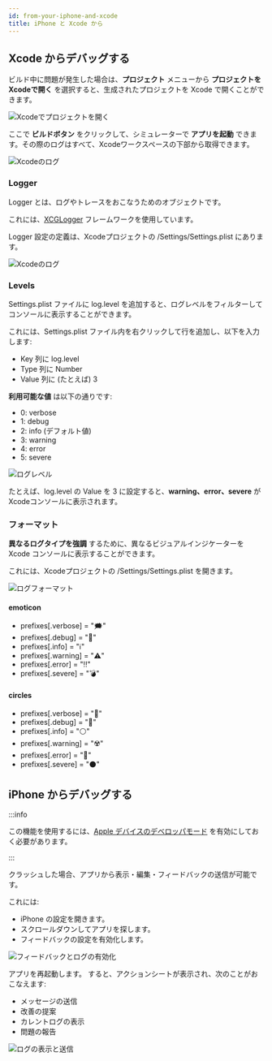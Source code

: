 ```yaml
---
id: from-your-iphone-and-xcode
title: iPhone と Xcode から
---
```


## Xcode からデバッグする
ビルド中に問題が発生した場合は、**プロジェクト** メニューから **プロジェクトをXcodeで開く** を選択すると、生成されたプロジェクトを Xcode で開くことができます。

![Xcodeでプロジェクトを開く](img/open-project-Xcode.png)

ここで **ビルドボタン** をクリックして、シミュレーターで **アプリを起動** できます。その際のログはすべて、Xcodeワークスペースの下部から取得できます。

![Xcodeのログ](img/Xcode-logs.png)

### Logger

Logger とは、ログやトレースをおこなうためのオブジェクトです。

これには、[XCGLogger](https://github.com/DaveWoodCom/XCGLogger) フレームワークを使用しています。

Logger 設定の定義は、Xcodeプロジェクトの /Settings/Settings.plist にあります。

![Xcodeのログ](img/settings-plist-xcode.png)


### Levels

Settings.plist ファイルに log.level を追加すると、ログレベルをフィルターしてコンソールに表示することができます。

これには、Settings.plist ファイル内を右クリックして行を追加し、以下を入力します:
* Key 列に log.level
* Type 列に Number
* Value 列に (たとえば) 3

**利用可能な値** は以下の通りです:

* 0: verbose
* 1: debug
* 2: info (デフォルト値)
* 3: warning
* 4: error
* 5: severe

![ログレベル](img/log-level.png)

たとえば、log.level の Value を 3 に設定すると、**warning、error、severe** が Xcodeコンソールに表示されます。

### フォーマット

**異なるログタイプを強調** するために、異なるビジュアルインジケーターを Xcode コンソールに表示することができます。

これには、Xcodeプロジェクトの /Settings/Settings.plist を開きます。

![ログフォーマット](img/log-format.png)

#### emoticon

 * prefixes[.verbose] = "🗯"
 * prefixes[.debug] = "🔹"
 * prefixes[.info] = "ℹ️"
 * prefixes[.warning] = "⚠️"
 * prefixes[.error] = "‼️"
 * prefixes[.severe] = "💣"

#### circles

* prefixes[.verbose] = "🔘"
* prefixes[.debug] = "🔵"
* prefixes[.info] = "⚪"
* prefixes[.warning] = "☢️"
* prefixes[.error] = "🔴"
* prefixes[.severe] = "⚫"


## iPhone からデバッグする

:::info

この機能を使用するには、[Apple デバイスのデベロッパモード](../getting-started/requirements.md#apple-デバイスのデベロッパモード) を有効にしておく必要があります。

:::

クラッシュした場合、アプリから表示・編集・フィードバックの送信が可能です。

これには:
* iPhone の設定を開きます。
* スクロールダウンしてアプリを探します。
* フィードバックの設定を有効化します。

![フィードバックとログの有効化](img/activate-feedback-logs.png)

アプリを再起動します。 すると、アクションシートが表示され、次のことがおこなえます:
* メッセージの送信
* 改善の提案
* カレントログの表示
* 問題の報告

![ログの表示と送信](img/display-send-logs.png)
